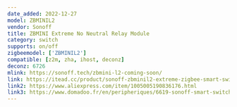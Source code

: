 ```yaml
---
date_added: 2022-12-27
model: ZBMINIL2
vendor: Sonoff
title: ZBMINI Extreme No Neutral Relay Module
category: switch
supports: on/off
zigbeemodel: ['ZBMINIL2']
compatible: [z2m, zha, ihost, deconz]
deconz: 6726
mlink: https://sonoff.tech/zbmini-l2-coming-soon/
link: https://itead.cc/product/sonoff-zbminil2-extreme-zigbee-smart-switch-no-neutral-required/
link2: https://www.aliexpress.com/item/1005005190836176.html
link3: https://www.domadoo.fr/en/peripheriques/6619-sonoff-smart-switch-without-neutral-zigbee-30-zbminil2.html
---
```

